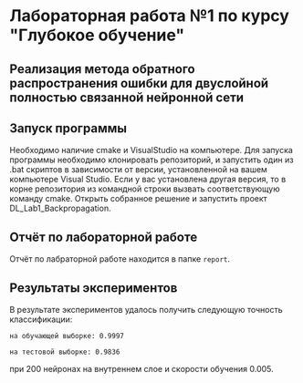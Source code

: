 # Лабораторная работа №1 по курсу "Глубокое обучение"
## Реализация метода обратного распространения ошибки для двуслойной полностью связанной нейронной сети

## Запуск программы
  Необходимо наличие cmake и VisualStudio на компьютере. 
  Для запуска программы необходимо клонировать репозиторий, и запустить один из .bat скриптов в зависимости от версии, установленной на вашем компьютере Visual Studio. Если у вас установлена другая версия, то в корне репозитория из командной строки вызвать соответствующую команду cmake. Открыть собранное решение и запустить проект DL_Lab1_Backpropagation.

## Отчёт по лабораторной работе

Отчёт по лабраторной работе находится в папке `report`.

## Результаты экспериментов

В результате экспериментов удалось получить следующую точность классификации:

	на обучающей выборке: 0.9997
	
	на тестовой выборке: 0.9836

при 200 нейронах на внутреннем слое и скорости обучения 0.005.
